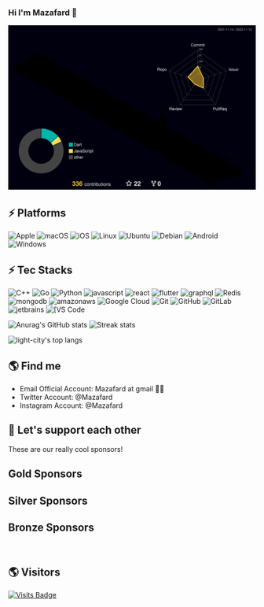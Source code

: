 ### Hi I'm Mazafard 👋
<!--
**Mazafard/Mazafard** is a ✨ _special_ ✨ repository because its `README.md` (this file) appears on your GitHub profile.

-->
![](./profile-3d-contrib/profile-night-rainbow.svg)
## ⚡ Platforms



![Apple](https://img.shields.io/badge/Apple-9400D3?style=for-the-badge&logo=Apple&logoColor=white)
![macOS](https://img.shields.io/badge/macOS-4B0082?style=for-the-badge&logo=macOS&logoColor=white)
![iOS](https://img.shields.io/badge/iOS-0000FF?style=for-the-badge&logo=iOS&logoColor=white)
![Linux](https://img.shields.io/badge/Linux-00FF00?style=for-the-badge&logo=linux&logoColor=black)
![Ubuntu](https://img.shields.io/badge/Ubuntu-FFFF00?style=for-the-badge&logo=ubuntu&logoColor=black)
![Debian](https://img.shields.io/badge/Debian-FF7F00?style=for-the-badge&logo=ubuntu&logoColor=white)
![Android](https://img.shields.io/badge/Android-FF0000?style=for-the-badge&logo=android&logoColor=white)
![Windows](https://img.shields.io/badge/Windows-0078D6?style=for-the-badge&logo=windows&logoColor=white)


## ⚡ Tec Stacks

![C++](https://img.shields.io/badge/-C++-00599C?style=flat-square&logo=c)
![Go](https://img.shields.io/badge/-Go-%23E44D27?style=flat-square&logo=GO&logoColor=ffffff)
![Python](https://img.shields.io/badge/-Python-black?style=flat-square&logo=Python)
![javascript](https://img.shields.io/badge/-Javascript-black?style=flat-square&logo=Javascript)
![react](https://img.shields.io/badge/-React-black?style=flat-square&logo=react)
![flutter](https://img.shields.io/badge/-Flutter-black?style=flat-square&logo=flutter)
![graphql](https://img.shields.io/badge/-Graphql-black?style=flat-square&logo=graphql)
![Redis](https://img.shields.io/badge/-Redis-black?style=flat-square&logo=Redis)
![mongodb](https://img.shields.io/badge/-MongoDB-black?style=flat-square&logo=mongodb)
![amazonaws](https://img.shields.io/badge/-AWS-black?style=flat-square&logo=amazonaws)
![Google Cloud](https://img.shields.io/badge/Google%20Cloud-black?style=flat-square&logo=google-cloud)
![Git](https://img.shields.io/badge/-Git-black?style=flat-square&logo=git)
![GitHub](https://img.shields.io/badge/-GitHub-181717?style=flat-square&logo=github)
![GitLab](https://img.shields.io/badge/-GitLab-FCA121?style=flat-square&logo=gitlab)
![jetbrains](https://img.shields.io/badge/-Jetbrains-black?style=flat-square&logo=jetbrains)
<img alt="[VS Code" src="https://img.shields.io/badge/-VSCode-%23007ACC?style=flat-square&logo=visual-studio-code" /><br />

![Anurag's GitHub stats](https://github-readme-stats.vercel.app/api?username=mazafard&theme=cobalt2&show_icons=true)
![Streak stats](https://github-readme-streak-stats.herokuapp.com/?user=mazafard&show_icons=true&theme=tokyonight)
<p align='left'>
  <img align="top" src="https://github-readme-stats.vercel.app/api/top-langs/?username=mazafard&bg_color=071A2C&line_height=20&text_color=FFFFFF" alt="light-city's top langs"/>
</p>

## 🌎 Find me
- Email Official Account: Mazafard at gmail ✍🏾
- Twitter Account: @Mazafard
- Instagram Account: @Mazafard




## 🚀 Let's support each other
These are our really cool sponsors!

## Gold Sponsors

<!-- gold --><!-- gold -->

## Silver Sponsors

<!-- silver --><!-- silver -->

## Bronze Sponsors

<!-- bronze --><a href="https://github.com/safurajavan"><img src="https://github.com/safurajavan.png" width="60px" alt="" /></a><!-- bronze -->

## 🌎 Visitors
[![Visits Badge](https://badges.pufler.dev/visits/puf17432/git-badges)](https://badges.pufler.dev)